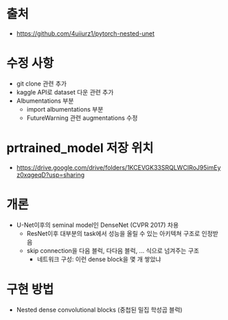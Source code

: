 # 출처
- https://github.com/4uiiurz1/pytorch-nested-unet


# 수정 사항
- git clone 관련 추가
- kaggle API로 dataset 다운 관련 추가
- Albumentations 부분
    - import albumentations 부분
    - FutureWarning 관련 augmentations 수정

 # prtrained_model 저장 위치
- https://drive.google.com/drive/folders/1KCEVGK33SRQLWCIRoJ95imEyz0xqgeqD?usp=sharing



# 개론
- U-Net이후의 seminal model인 DenseNet (CVPR 2017) 차용
    - ResNet이후 대부분의 task에서 성능을 올릴 수 있는 아키텍쳐 구조로 인정받음 
    - skip connection을 다음 블럭, 다다음 블럭, ... 식으로 넘겨주는 구조
        - 네트워크 구성: 이런 dense block을 몇 개 쌓았냐


# 구현 방법
- Nested dense convolutional blocks (중첩된 밀집 학성곱 블럭)

